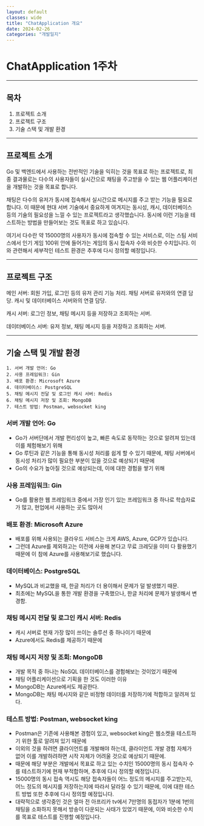 ```yaml
---
layout: default
classes: wide
title: "ChatApplication 개요"
date: 2024-02-26
categories: "개발일지"
---
```


# ChatApplication 1주차

---

## 목차

1. 프로젝트 소개
2. 프로젝트 구조
3. 기술 스택 및 개발 환경


---


## 프로젝트 소개

Go 및 백엔드에서 사용하는 전반적인 기술을 익히는 것을 목표로 하는 프로젝트로, 최종 결과물로는 다수의 사용자들이 실시간으로 채팅을 주고받을 수 있는 웹 어플리케이션을 개발하는 것을 목표로 합니다.

채팅은 다수의 유저가 동시에 접속해서 실시간으로 메시지를 주고 받는 기능을 필요로 합니다. 이 때문에 현대 서버 기술에서 중요하게 여겨지는 동시성, 캐시, 데이터베이스 등의 기술의 필요성을 느낄 수 있는 프로젝트라고 생각했습니다. 동시에 이런 기능을 테스트하는 방법을 만들어보는 것도 목표로 하고 있습니다.

여기서 다수란 약 15000명의 사용자가 동시에 접속할 수 있는 서비스로, 이는 스팀 서비스에서 인기 게임 100위 안에 들어가는 게임의 동시 접속자 수와 비슷한 수치입니다. 이와 관련해서 세부적인 테스트 환경은 추후에 다시 정의할 예정입니다.


---


## 프로젝트 구조


메인 서버: 회원 가입, 로그인 등의 유저 관리 기능 처리. 채팅 서버로 유저와의 연결 담당. 캐시 및 데이터베이스 서버와의 연결 담당.

캐시 서버: 로그인 정보, 채팅 메시지 등을 저장하고 조회하는 서버.

데이터베이스 서버: 유저 정보, 채팅 메시지 등을 저장하고 조회하는 서버.


---


## 기술 스택 및 개발 환경

```
1. 서버 개발 언어: Go
2. 사용 프레임워크: Gin
3. 배포 환경: Microsoft Azure
4. 데이터베이스: PostgreSQL
5. 채팅 메시지 전달 및 로그인 캐시 서버: Redis
6. 채팅 메시지 저장 및 조회: MongoDB
7. 테스트 방법: Postman, websocket king
```


### 서버 개발 언어: Go


* Go가 서버단에서 개발 편리성이 높고, 빠른 속도로 동작하는 것으로 알려져 있는데 이를 체험해보기 위해
* Go 루틴과 같은 기능을 통해 동시성 처리를 쉽게 할 수 있기 때문에, 채팅 서버에서 동시성 처리가 많이 필요한 부분이 있을 것으로 예상되기 때문에
* Go의 수요가 높아질 것으로 예상되는데, 이에 대한 경험을 쌓기 위해


### 사용 프레임워크: Gin


* Go를 활용한 웹 프레임워크 중에서 가장 인기 있는 프레임워크 중 하나로 학습자료가 많고, 현업에서 사용하는 곳도 많아서


### 배포 환경: Microsoft Azure


* 배포를 위해 사용되는 클라우드 서비스는 크게 AWS, Azure, GCP가 있습니다.
* 그런데 Azure를 제외하고는 이전에 사용해 본다고 무료 크레딧을 이미 다 활용했기 때문에 이 참에 Azure를 사용해보기로 했습니다.


### 데이터베이스: PostgreSQL


* MySQL과 비교했을 때, 한글 처리가 더 용이해서 문제가 덜 발생했기 때문.
* 최초에는 MySQL을 통한 개발 환경을 구축했으나, 한글 처리에 문제가 발생해서 변경함.


### 채팅 메시지 전달 및 로그인 캐시 서버: Redis


* 캐시 서버로 현재 가장 많이 쓰이는 솔루션 중 하나이기 때문에
* Azure에서도 Redis를 제공하기 때문에


### 채팅 메시지 저장 및 조회: MongoDB


* 개발 목적 중 하나는 NoSQL 데이터베이스를 경험해보는 것이었기 때문에
* 채팅 어플리케이션으로 기획을 한 것도 이러한 이유
* MongoDB는 Azure에서도 제공한다.
* MongoDB는 채팅 메시지와 같은 비정형 데이터를 저장하기에 적합하고 알려져 있다.


### 테스트 방법: Postman, websocket king


* Postman은 기존에 사용해본 경험이 있고, websocket king은 웹소켓을 테스트하기 위한 툴로 알려져 있기 때문에
* 이외의 것을 하려면 클라이언트를 개발해야 하는데, 클라이언트 개발 경험 자체가 없어 이를 개발하려하면 시작 자체가 어려울 것으로 예상되기 때문에.
* 때문에 해당 부분은 개발에서 목표로 하고 있는 수치인 15000명의 동시 접속자 수를 테스트하기에 현재 부적합하며, 추후에 다시 정의할 예정입니다.
* 15000명의 동시 접속 역시도 해당 접속자들이 어느 정도의 메시지를 주고받는지, 어느 정도의 메시지를 저장하는지에 따라서 달라질 수 있기 때문에, 이에 대한 테스트 방법 또한 추후에 다시 정의할 예정입니다.
* 대략적으로 생각중인 것은 얼마 전 아프리카 tv에서 7만명의 동접자가 1분에 1번의 채팅을 소화하지 못해서 방송이 다운되는 사태가 있었기 때문에, 이와 비슷한 수치를 목표로 테스트를 진행할 예정입니다.

